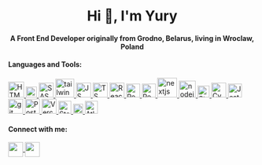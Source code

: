 <h1 align="center">Hi 👋, I'm Yury</h2>

<h4 align="center">A Front End Developer originally from Grodno, Belarus, living in Wroclaw, Poland</h4>

<h4>Languages and Tools:</h4>

<a href="https://www.w3.org/html/" target="_blank">
  <img src="https://github.com/wolkyura/wolkyura/assets/54850073/cbc71481-c6d4-448c-bdfc-320c24e6c2be" width="32" alt="HTML" />
</a>
<a href="https://www.w3schools.com/css/" target="_blank">
  <img src="https://github.com/wolkyura/wolkyura/assets/54850073/07349947-db19-4227-a70a-9cb609fc44dd" width="22" alt="CSS" />
</a>
<a href="https://sass-lang.com/" target="_blank">
  <img src="https://github.com/wolkyura/wolkyura/assets/54850073/64ec9728-e2fa-45cd-bdec-36b4e8287ee1" width="30" alt="SASS" />
</a>
<a href="https://tailwindcss.com/" target="_blank">
  <img src="https://github.com/wolkyura/wolkyura/assets/54850073/27f61834-14d6-46e3-aa55-3ca6a7b8d628" width="38" alt="tailwindcss" />
</a>
<a href="https://developer.mozilla.org/en-US/docs/Web/JavaScript" target="_blank">
  <img src="https://github.com/wolkyura/wolkyura/assets/54850073/40afbd76-e618-407d-865e-4ed91e7636eb" width="30" alt="JS" />
</a>
<a href="https://www.typescriptlang.org/" target="_blank">
  <img src="https://github.com/wolkyura/wolkyura/assets/54850073/1e59f4ff-f140-4154-8565-00e304667323" width="30" alt="TS" />
</a>
<a href="https://react.dev/" target="_blank">
  <img src="https://github.com/wolkyura/wolkyura/assets/54850073/ae28c797-3cb8-4cff-927f-75709badd0aa" width="30" alt="React" />
</a>
<a href="https://redux.js.org/" target="_blank">
  <img src="https://github.com/wolkyura/wolkyura/assets/54850073/b02061d9-2134-4954-9ffb-0e4d98c5122d" width="28" alt="Redux" />
</a>
<a href="https://tanstack.com/query/latest/" target="_blank">
  <img src="https://github.com/wolkyura/wolkyura/assets/54850073/02d8566d-9f57-4a00-b2d1-5f36aa398e50" width="28" alt="React Query" />
</a>
<a href="https://nextjs.org/" target="_blank">
  <img src="https://github.com/wolkyura/wolkyura/assets/54850073/cbd6040d-4969-4305-9370-61e43aa618ae" width="40" alt="nextjs" />
</a>
<a href="https://nodejs.org/en" target="_blank">
  <img src="https://github.com/wolkyura/wolkyura/assets/54850073/ae5bde79-84f5-49e0-98d5-b9d5675c9e00" width="34" alt="nodejs" />
</a>
<a href="https://storybook.js.org/" target="_blank">
  <img src="https://github.com/wolkyura/wolkyura/assets/54850073/67bf6df9-3223-4766-8b59-13fd30c7e763" width="24" alt="Storybook" />
</a>
<a href="https://www.cypress.io/" target="_blank">
  <img src="https://github.com/wolkyura/wolkyura/assets/54850073/6fc5fb94-e253-4b3f-8ede-1d200fa2ebfe" width="30" alt="Cypress" />
</a>
<a href="https://jestjs.io/" target="_blank">
  <img src="https://github.com/wolkyura/wolkyura/assets/54850073/4526b4b7-f0b9-41f5-b66b-162512b54ea9" width="28" alt="Jest" />
</a>
<a href="https://git-scm.com/" target="_blank">
  <img src="https://github.com/wolkyura/wolkyura/assets/54850073/f61fdef9-5684-458e-985b-0e4025c2f46b" width="30" alt="git" />
</a>
<a href="https://www.postman.com/" target="_blank">
  <img src="https://github.com/wolkyura/wolkyura/assets/54850073/3c6f1b1a-3214-4ac1-b10c-606986f97121" width="30" alt="Postman" />
</a>
<a href="https://vercel.com/" target="_blank">
  <img src="https://github.com/wolkyura/wolkyura/assets/54850073/42837895-fecb-4c45-bab7-f637a012b1c9" width="30" alt="Vercel" />
</a>
<a href="https://www.storyblok.com/" target="_blank">
  <img src="https://github.com/wolkyura/wolkyura/assets/54850073/3d56af58-8963-405c-b277-f62d6f86b9cc" width="26" alt="Storyblok" />
</a>
<a href="https://www.figma.com/" target="_blank">
  <img src="https://github.com/wolkyura/wolkyura/assets/54850073/a39c0044-e95f-4173-b3f6-fe1d4d1c17e3" width="20" alt="Figma" />
</a>
<a href="https://www.atlassian.com/" target="_blank">
  <img src="https://github.com/wolkyura/wolkyura/assets/54850073/7c58f6ef-0d61-43a2-8c02-584219a5a956" width="26" alt="Atlassian" />
</a>

<h4>Connect with me:</h4>
<a href="https://www.linkedin.com/in/yury-volk/" target="_blank">
  <img align="center" src="https://github.com/wolkyura/wolkyura/assets/54850073/bbfa0124-e109-4c75-be4e-7a8e8ad1f081" width="30" />
</a>
<a href="https://www.instagram.com/wolkyura/" target="_blank"> 
  <img align="center" src="https://github.com/wolkyura/wolkyura/assets/54850073/de3b1fcf-01b8-426d-b24f-f940069ba5af" width="30" />  
</a>
